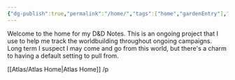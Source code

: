 ```yaml
---
{"dg-publish":true,"permalink":"/home/","tags":["home","gardenEntry"],"dgHomeLink":true,"dgPassFrontmatter":false}
---
```



Welcome to the home for my D&D Notes. This is an ongoing project that I use to help me track the worldbuilding throughout ongoing campaigns. Long term I suspect I may come and go from this world, but there's a charm to having a default setting to pull from.

[[Atlas/Atlas Home|Atlas Home]]
/p




